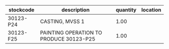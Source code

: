 |stockcode|description|quantity|location|
|---------|-----------|--------|--------|
|30123-P24|CASTING, MVSS 1|1.00||
|30123-F25|PAINTING OPERATION TO PRODUCE 30123-P25|1.00||
